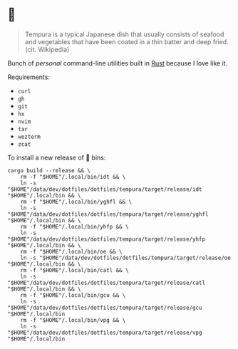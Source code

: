 # 🍤

> Tempura is a typical Japanese dish that usually consists of seafood and vegetables that have been coated in a thin
> batter and deep fried. (cit. Wikipedia)

Bunch of _personal_ command-line utilities built in [Rust](https://www.rust-lang.org/) because I love like it.

Requirements:

- `curl`
- `gh`
- `git`
- `hx`
- `nvim`
- `tar`
- `wezterm`
- `zcat`

To install a new release of 🍤 bins:

```console
cargo build --release && \
    rm -f "$HOME"/.local/bin/idt && \
    ln -s "$HOME"/data/dev/dotfiles/dotfiles/tempura/target/release/idt "$HOME"/.local/bin && \
    rm -f "$HOME"/.local/bin/yghfl && \
    ln -s "$HOME"/data/dev/dotfiles/dotfiles/tempura/target/release/yghfl "$HOME"/.local/bin && \
    rm -f "$HOME"/.local/bin/yhfp && \
    ln -s "$HOME"/data/dev/dotfiles/dotfiles/tempura/target/release/yhfp "$HOME"/.local/bin && \
    rm -f "$HOME"/.local/bin/oe && \
    ln -s "$HOME"/data/dev/dotfiles/dotfiles/tempura/target/release/oe "$HOME"/.local/bin && \
    rm -f "$HOME"/.local/bin/catl && \
    ln -s "$HOME"/data/dev/dotfiles/dotfiles/tempura/target/release/catl "$HOME"/.local/bin && \
    rm -f "$HOME"/.local/bin/gcu && \
    ln -s "$HOME"/data/dev/dotfiles/dotfiles/tempura/target/release/gcu "$HOME"/.local/bin
    rm -f "$HOME"/.local/bin/vpg && \
    ln -s "$HOME"/data/dev/dotfiles/dotfiles/tempura/target/release/vpg "$HOME"/.local/bin
```
